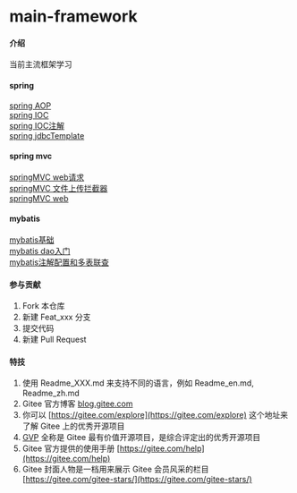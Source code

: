 # main-framework

#### 介绍
当前主流框架学习

#### spring
[spring AOP](spring/spring-aop)         
[spring IOC](spring/spring-ioc)         
[spring IOC注解](spring/spring-ioc-anno)          
[spring jdbcTemplate](spring/spring-jdbc-template)              

#### spring mvc
[springMVC web请求](springmvc/springmvc-web-request)          
[springMVC 文件上传拦截器](springmvc/springmvc-web-upload-interceptor)         
[springMVC web](springmvc/springmvc-web)            

#### mybatis
[mybatis基础](mybatis/mybatis-base)           
[mybatis dao入门](mybatis/mybatis-dao-learn)          
[mybatis注解配置和多表联查](mybatis/mybatis-anno-multi)              

#### 参与贡献

1.  Fork 本仓库
2.  新建 Feat_xxx 分支
3.  提交代码
4.  新建 Pull Request


#### 特技

1.  使用 Readme\_XXX.md 来支持不同的语言，例如 Readme\_en.md, Readme\_zh.md
2.  Gitee 官方博客 [blog.gitee.com](https://blog.gitee.com)
3.  你可以 [https://gitee.com/explore](https://gitee.com/explore) 这个地址来了解 Gitee 上的优秀开源项目
4.  [GVP](https://gitee.com/gvp) 全称是 Gitee 最有价值开源项目，是综合评定出的优秀开源项目
5.  Gitee 官方提供的使用手册 [https://gitee.com/help](https://gitee.com/help)
6.  Gitee 封面人物是一档用来展示 Gitee 会员风采的栏目 [https://gitee.com/gitee-stars/](https://gitee.com/gitee-stars/)
